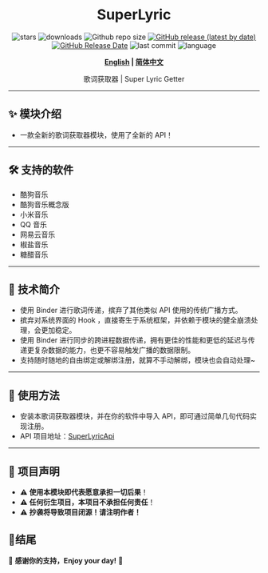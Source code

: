 <div align="center">
<h1>SuperLyric</h1>

![stars](https://img.shields.io/github/stars/HChenX/SuperLyric?style=flat)
![downloads](https://img.shields.io/github/downloads/HChenX/SuperLyric/total)
![Github repo size](https://img.shields.io/github/repo-size/HChenX/SuperLyric)
[![GitHub release (latest by date)](https://img.shields.io/github/v/release/HChenX/SuperLyric)](https://github.com/HChenX/SuperLyric/releases)
[![GitHub Release Date](https://img.shields.io/github/release-date/HChenX/SuperLyric)](https://github.com/HChenX/SuperLyric/releases)
![last commit](https://img.shields.io/github/last-commit/HChenX/SuperLyric?style=flat)
![language](https://img.shields.io/badge/language-java-purple)

<p><b><a href="README-en.md">English</a> | <a href="README.md">简体中文</a></b></p>
<p>歌词获取器 | Super Lyric Getter</p>
</div>

---

## ✨ 模块介绍

- 一款全新的歌词获取器模块，使用了全新的 API！

---

## 🛠 支持的软件

- 酷狗音乐
- 酷狗音乐概念版
- 小米音乐
- QQ 音乐
- 网易云音乐
- 椒盐音乐
- 糖醋音乐

---

## 🔧 技术简介

- 使用 Binder 进行歌词传递，摈弃了其他类似 API 使用的传统广播方式。
- 摈弃对系统界面的 Hook ，直接寄生于系统框架，并依赖于模块的健全崩溃处理，会更加稳定。
- 使用 Binder 进行同步的跨进程数据传递，拥有更佳的性能和更低的延迟与传递更复杂数据的能力，也更不容易触发广播的数据限制。
- 支持随时随地的自由绑定或解绑注册，就算不手动解绑，模块也会自动处理~

---

## 🌟 使用方法

- 安装本歌词获取器模块，并在你的软件中导入 API，即可通过简单几句代码实现注册。
- API 项目地址：[SuperLyricApi](https://github.com/HChenX/SuperLyricApi)

---

## 📢 项目声明

- ⚠ **使用本模块即代表愿意承担一切后果**！
- ⚠ **任何衍生项目，本项目不承担任何责任**！
- ⚠ **抄袭将导致项目闭源！请注明作者！**

## 🎉结尾

💖 **感谢你的支持，Enjoy your day!** 🚀
